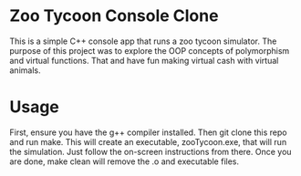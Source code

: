 # Zoo Tycoon Console Clone
This is a simple C++ console app that runs a zoo tycoon simulator. The purpose of this project was to explore the OOP concepts of
polymorphism and virtual functions. That and have fun making virtual cash with virtual animals.

# Usage
First, ensure you have the g++ compiler installed. Then git clone this repo and run make. This will create an executable,
zooTycoon.exe, that will run the simulation. Just follow the on-screen instructions from there.
Once you are done, make clean will remove the .o and executable files.
